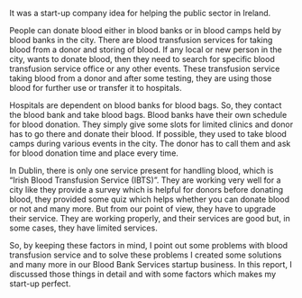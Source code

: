 It was a start-up company idea for helping the public sector in Ireland.

People can donate blood either in blood banks or in blood camps held by blood banks in the city. There are blood transfusion services for taking blood from a donor and storing of blood. If any local or new person in the city, wants to donate blood, then they need to search for specific blood transfusion service office or any other events. These transfusion service taking blood from a donor and after some testing, they are using those blood for further use or transfer it to hospitals.

Hospitals are dependent on blood banks for blood bags. So, they contact the blood bank and take blood bags. Blood banks have their own schedule for blood donation. They simply give some slots for limited clinics and donor has to go there and donate their blood. If possible, they used to take blood camps during various events in the city. The donor has to call them and ask for blood donation time and place every time.

In Dublin, there is only one service present for handling blood, which is “Irish Blood Transfusion Service (IBTS)”. They are working very well for a city like they provide a survey which is helpful for donors before donating blood, they provided some quiz which helps whether you can donate blood or not and many more. But from our point of view, they have to upgrade their service. They are working properly, and their services are good but, in some cases, they have limited services.

So, by keeping these factors in mind, I point out some problems with blood transfusion service and to solve these problems I created some solutions and many more in our Blood Bank Services startup business. In this report, I discussed those things in detail and with some factors which makes my start-up perfect.
